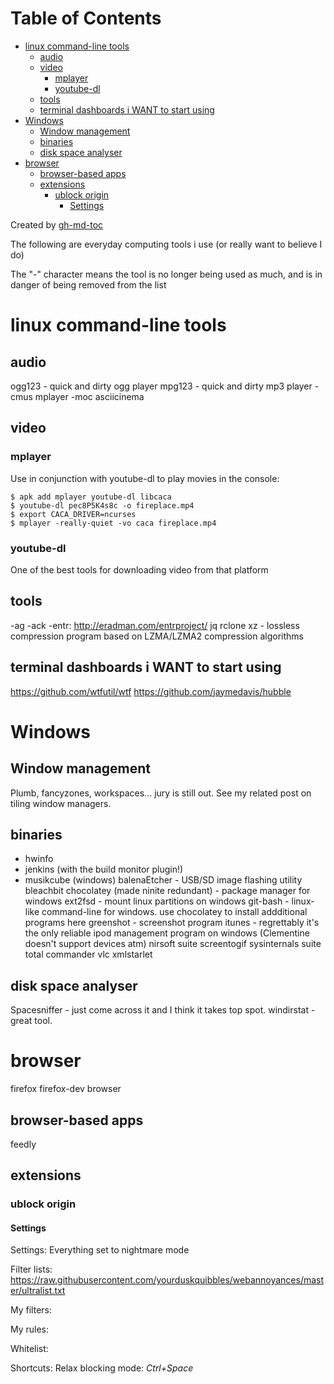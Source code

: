 
Table of Contents
=================

   * [linux command-line tools](#linux-command-line-tools)
      * [audio](#audio)
      * [video](#video)
         * [mplayer](#mplayer)
         * [youtube-dl](#youtube-dl)
      * [tools](#tools)
      * [terminal dashboards i WANT to start using](#terminal-dashboards-i-want-to-start-using)
   * [Windows](#windows)
      * [Window management](#window-management)
      * [binaries](#binaries)
      * [disk space analyser](#disk-space-analyser)
   * [browser](#browser)
      * [browser-based apps](#browser-based-apps)
      * [extensions](#extensions)
         * [ublock origin](#ublock-origin)
            * [Settings](#settings)

Created by [gh-md-toc](https://github.com/ekalinin/github-markdown-toc)



The following are everyday computing tools i use (or really want to believe I do)

The "-" character means the tool is no longer being used as much, and is in
danger of being removed from the list

# linux command-line tools
## audio
ogg123 - quick and dirty ogg player
mpg123 - quick and dirty mp3 player
-cmus
mplayer
-moc
asciicinema

## video
### mplayer
Use in conjunction with youtube-dl to play movies in the console:
```
$ apk add mplayer youtube-dl libcaca
$ youtube-dl pec8P5K4s8c -o fireplace.mp4
$ export CACA_DRIVER=ncurses
$ mplayer -really-quiet -vo caca fireplace.mp4
```
### youtube-dl
One of the best tools for downloading video from that platform


## tools
-ag
-ack
-entr: http://eradman.com/entrproject/
jq
rclone
xz - lossless compression program based on LZMA/LZMA2 compression algorithms

## terminal dashboards i WANT to start using
https://github.com/wtfutil/wtf
https://github.com/jaymedavis/hubble

# Windows
## Window management
Plumb, fancyzones, workspaces... jury is still out. See my related post on tiling
window managers.

## binaries
- hwinfo
- jenkins (with the build monitor plugin!)
- musikcube (windows)
balenaEtcher - USB/SD image flashing utility
bleachbit
chocolatey (made ninite redundant) - package manager for windows
ext2fsd - mount linux partitions on windows
git-bash - linux-like command-line for windows. use chocolatey to install addditional programs here
greenshot - screenshot program
itunes - regrettably it's the only reliable ipod management program on windows (Clementine doesn't support devices atm)
nirsoft suite
screentogif
sysinternals suite
total commander
vlc
xmlstarlet

## disk space analyser
Spacesniffer - just come across it and I think it takes top spot.
windirstat - great tool.


# browser
firefox
firefox-dev browser

## browser-based apps
feedly

## extensions
### ublock origin
#### Settings
Settings: Everything set to nightmare mode

Filter lists:
https://raw.githubusercontent.com/yourduskquibbles/webannoyances/master/ultralist.txt

My filters:

My rules:

Whitelist:

Shortcuts: Relax blocking mode: _Ctrl+Space_
